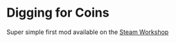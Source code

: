 # Digging for Coins

Super simple first mod available on the [Steam Workshop](https://steamcommunity.com/sharedfiles/filedetails/?id=1971945064)
